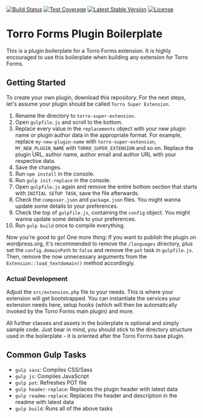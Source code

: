 [![Build Status](https://api.travis-ci.org/awsmug/torro-forms-plugin-boilerplate.png?branch=master)](https://travis-ci.org/awsmug/torro-forms-plugin-boilerplate)
[![Test Coverage](https://codeclimate.com/github/awsmug/torro-forms-plugin-boilerplate/badges/coverage.svg)](https://codeclimate.com/github/awsmug/torro-forms-plugin-boilerplate/coverage)
[![Latest Stable Version](https://poser.pugx.org/awsmug/torro-forms-plugin-boilerplate/version)](https://packagist.org/packages/awsmug/torro-forms-plugin-boilerplate)
[![License](https://poser.pugx.org/awsmug/torro-forms-plugin-boilerplate/license)](https://packagist.org/packages/awsmug/torro-forms-plugin-boilerplate)

# Torro Forms Plugin Boilerplate

This is a plugin boilerplate for a Torro Forms extension. It is highly encouraged to use this boilerplate when building any extension for Torro Forms.

## Getting Started

To create your own plugin, download this repository. For the next steps, let's assume your plugin should be called `Torro Super Extension`.

1. Rename the directory to `torro-super-extension`.
2. Open `gulpfile.js` and scroll to the bottom.
3. Replace every value in the `replacements` object with your new plugin name or plugin author data in the appropriate format. For example, replace `my-new-plugin-name` with `torro-super-extension`, `MY_NEW_PLUGIN_NAME` with `TORRO_SUPER_EXTENSION` and so on. Replace the plugin URL, author name, author email and author URL with your respective data.
4. Save the changes.
5. Run `npm install` in the console.
6. Run `gulp init-replace` in the console.
7. Open `gulpfile.js` again and remove the entire bottom section that starts with `INITIAL SETUP TASK`, save the file afterwards.
8. Check the `composer.json` and `package.json` files. You might wanna update some details to your preferences.
9. Check the top of `gulpfile.js`, containing the `config` object. You might wanna update some details to your preferences.
10. Run `gulp build` once to compile everything.

Now you're good to go! One more thing: If you want to publish the plugin on wordpress.org, it's recommended to remove the `/languages` directory, plus set the `config.domainPath` to `false` and remove the `pot` task in `gulpfile.js`. Then, remove the now unnecessary arguments from the `Extension::load_textdomain()` method accordingly.

### Actual Development

Adjust the `src/extension.php` file to your needs. This is where your extension will get bootstrapped. You can instantiate the services your extension needs here, setup hooks (which will then be automatically invoked by the Torro Forms main plugin) and more.

All further classes and assets in the boilerplate is optional and simply sample code. Just bear in mind, you should stick to the directory structure used in the boilerplate - it is oriented after the Torro Forms base plugin.

## Common Gulp Tasks

* `gulp sass`: Compiles CSS/Sass
* `gulp js`: Compiles JavaScript
* `gulp pot`: Refreshes POT file
* `gulp header-replace`: Replaces the plugin header with latest data
* `gulp readme-replace`: Replaces the header and description in the readme with latest data
* `gulp build`: Runs all of the above tasks
